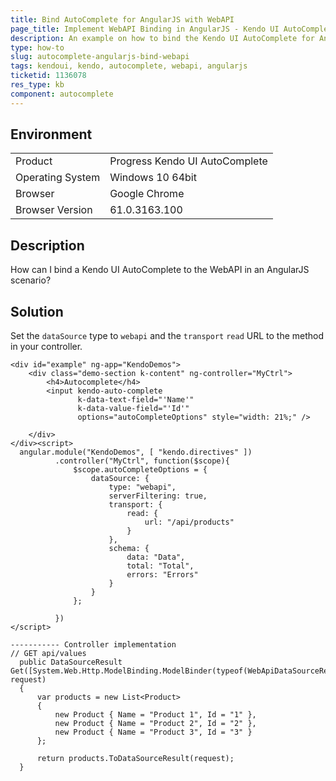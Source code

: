 ```yaml
---
title: Bind AutoComplete for AngularJS with WebAPI
page_title: Implement WebAPI Binding in AngularJS - Kendo UI AutoComplete for jQuery
description: An example on how to bind the Kendo UI AutoComplete for AngularJS with WebAPI.
type: how-to
slug: autocomplete-angularjs-bind-webapi
tags: kendoui, kendo, autocomplete, webapi, angularjs
ticketid: 1136078
res_type: kb
component: autocomplete
---
```


## Environment

<table>
 <tr>
  <td>Product</td>
  <td>Progress Kendo UI AutoComplete</td>
 </tr>
 <tr>
  <td>Operating System</td>
  <td>Windows 10 64bit</td>
 </tr>
 <tr>
  <td>Browser</td>
  <td>Google Chrome</td>
 </tr>
 <tr>
  <td>Browser Version</td>
  <td>61.0.3163.100</td>
 </tr>
</table>


## Description

How can I bind a Kendo UI AutoComplete to the WebAPI in an AngularJS scenario?

## Solution

Set the `dataSource` type to `webapi` and the `transport` `read` URL to the method in your controller.

```dojo
<div id="example" ng-app="KendoDemos">
    <div class="demo-section k-content" ng-controller="MyCtrl">
        <h4>Autocomplete</h4>
        <input kendo-auto-complete  
               k-data-text-field="'Name'"
               k-data-value-field="'Id'"
               options="autoCompleteOptions" style="width: 21%;" />

    </div>
</div><script>
  angular.module("KendoDemos", [ "kendo.directives" ])
          .controller("MyCtrl", function($scope){
              $scope.autoCompleteOptions = {
                  dataSource: {
                      type: "webapi",
                      serverFiltering: true,
                      transport: {
                          read: {
                              url: "/api/products"
                          }
                      },
                      schema: {
                          data: "Data",
                          total: "Total",
                          errors: "Errors"
                      }
                  }
              };

          })              
</script>

----------- Controller implementation
// GET api/values
  public DataSourceResult Get([System.Web.Http.ModelBinding.ModelBinder(typeof(WebApiDataSourceRequestModelBinder))]DataSourceRequest request)
  {            
      var products = new List<Product>
      {
          new Product { Name = "Product 1", Id = "1" },
          new Product { Name = "Product 2", Id = "2" },
          new Product { Name = "Product 3", Id = "3" }
      };

      return products.ToDataSourceResult(request);
  }
```
